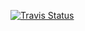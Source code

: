 

[![Travis Status](https://travis-ci.org/arokem/dipy-tester.svg?branch=master)](https://travis-ci.org/arokem/dipy-tester)
